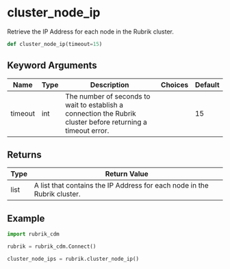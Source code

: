 # cluster_node_ip

Retrieve the IP Address for each node in the Rubrik cluster.
```py
def cluster_node_ip(timeout=15)
```

## Keyword Arguments
| Name        | Type | Description                                                                 | Choices | Default |
|-------------|------|-----------------------------------------------------------------------------|---------|---------|
| timeout  | int  | The number of seconds to wait to establish a connection the Rubrik cluster before returning a timeout error.  |         |    15     |

## Returns
| Type | Return Value                                                                                   |
|------|-----------------------------------------------------------------------------------------------|
| list  | A list that contains the IP Address for each node in the Rubrik cluster. |
## Example
```py
import rubrik_cdm

rubrik = rubrik_cdm.Connect()

cluster_node_ips = rubrik.cluster_node_ip()
```
